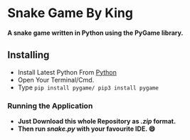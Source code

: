# Snake Game By King

**A snake game written in Python using the PyGame library.**

## Installing

* Install Latest Python From [Python](https://www.python.org/downloads/)
* Open Your Terminal/Cmd.
* Type `pip install pygame/ pip3 install pygame`

### Running the Application

* **Just Download this whole Repository as _.zip_ format.** <br>
* **Then run _snake.py_ with your favourite IDE. :smile:**

